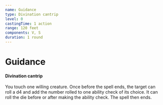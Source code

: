 ```yaml
---
name: Guidance
type: Divination cantrip
level: 0
castingTime: 1 action
range: 120 feet
components: V, S
duration: 1 round
---
```


# Guidance

#### Divination cantrip

You touch one willing creature. Once before the spell ends, the target can roll a d4 and add the number rolled to one ability check of its choice. It can roll the die before or after making the ability check. The spell then ends.
